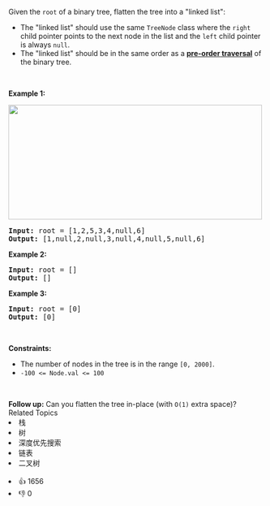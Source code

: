 <p>Given the <code>root</code> of a binary tree, flatten the tree into a "linked list":</p>

<ul> 
 <li>The "linked list" should use the same <code>TreeNode</code> class where the <code>right</code> child pointer points to the next node in the list and the <code>left</code> child pointer is always <code>null</code>.</li> 
 <li>The "linked list" should be in the same order as a <a href="https://en.wikipedia.org/wiki/Tree_traversal#Pre-order,_NLR" target="_blank"><strong>pre-order</strong><strong> traversal</strong></a> of the binary tree.</li> 
</ul>

<p>&nbsp;</p> 
<p><strong class="example">Example 1:</strong></p> 
<img alt="" src="https://assets.leetcode.com/uploads/2021/01/14/flaten.jpg" style="width: 500px; height: 226px;" /> 
<pre>
<strong>Input:</strong> root = [1,2,5,3,4,null,6]
<strong>Output:</strong> [1,null,2,null,3,null,4,null,5,null,6]
</pre>

<p><strong class="example">Example 2:</strong></p>

<pre>
<strong>Input:</strong> root = []
<strong>Output:</strong> []
</pre>

<p><strong class="example">Example 3:</strong></p>

<pre>
<strong>Input:</strong> root = [0]
<strong>Output:</strong> [0]
</pre>

<p>&nbsp;</p> 
<p><strong>Constraints:</strong></p>

<ul> 
 <li>The number of nodes in the tree is in the range <code>[0, 2000]</code>.</li> 
 <li><code>-100 &lt;= Node.val &lt;= 100</code></li> 
</ul>

<p>&nbsp;</p> 
<strong>Follow up:</strong> Can you flatten the tree in-place (with 
<code>O(1)</code> extra space)?

<div><div>Related Topics</div><div><li>栈</li><li>树</li><li>深度优先搜索</li><li>链表</li><li>二叉树</li></div></div><br><div><li>👍 1656</li><li>👎 0</li></div>
